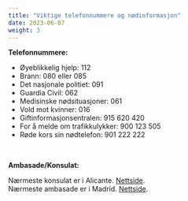 ```yaml
---
title: "Viktige telefonnummere og nødinformasjon"
date: 2023-06-07
weight: 3
---
```


**Telefonnummere:**

- Øyeblikkelig hjelp: 112
- Brann: 080 eller 085
- Det nasjonale politiet: 091
- Guardia Civil: 062
- Medisinske nødsituasjoner: 061
- Vold mot kvinner: 016
- Giftinformasjonsentralen: 915 620 420
- For å melde om trafikkulykker: 900 123 505
- Røde kors sin nødtelefon: 901 222 222

&nbsp;

**Ambasade/Konsulat:**

Nærmeste konsulat er i Alicante. [Nettside](https://www.norway.no/es/spain/for-nordmenn/ambassaden-og-konsulatene/honorare-konsulater/).\
Nærmeste ambasade er i Madrid. [Nettside](https://www.norway.no/es/spain/for-nordmenn/ambassaden-og-konsulatene/kontakt-ambassaden/).